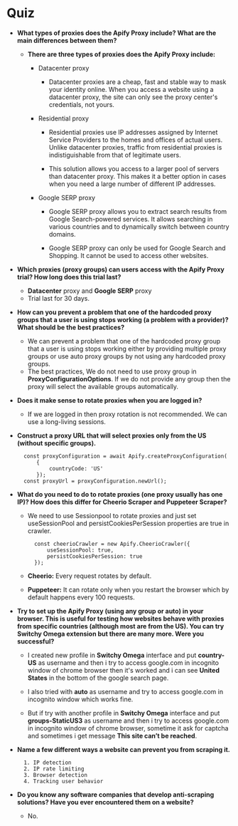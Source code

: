 # Quiz

- **What types of proxies does the Apify Proxy include? What are the main differences between them?**
    - **There are three types of proxies does the Apify Proxy include:**
        - Datacenter proxy 
            - Datacenter proxies are a cheap, fast and stable way to mask your identity online. When you access a website using a datacenter proxy, the site can only see the proxy center's credentials, not yours.

        - Residential proxy
            - Residential proxies use IP addresses assigned by Internet Service Providers to the homes and offices of actual users. Unlike datacenter proxies, traffic from residential proxies is indistiguishable from that of legitimate users.

            - This solution allows you access to a larger pool of servers than datacenter proxy. This makes it a better option in cases when you need a large number of different IP addresses.


        - Google SERP proxy
            - Google SERP proxy allows you to extract search results from Google Search-powered services. It allows searching in various countries and to dynamically switch between country domains.

            - Google SERP proxy can only be used for Google Search and Shopping. It cannot be used to access other websites.


- **Which proxies (proxy groups) can users access with the Apify Proxy trial? How long does this trial last?**
    - **Datacenter** proxy and **Google SERP** proxy
    - Trial last for 30 days.


- **How can you prevent a problem that one of the hardcoded proxy groups that a user is using stops working (a problem with a provider)? What should be the best practices?**
    - We can prevent a problem that one of the hardcoded proxy group that a user is using stops working either by providing multiple proxy groups or use auto proxy groups by not using any hardcoded proxy groups.
    - The best practices, We do not need to use proxy group in **ProxyConfigurationOptions**. If we do not provide any group then the proxy will select the available groups automatically.


- **Does it make sense to rotate proxies when you are logged in?**
    - If we are logged in then proxy rotation is not recommended. We can use a long-living sessions.


- **Construct a proxy URL that will select proxies only from the US (without specific groups).**

        const proxyConfiguration = await Apify.createProxyConfiguration(
            {
                countryCode: 'US'
            });
        const proxyUrl = proxyConfiguration.newUrl();


- **What do you need to do to rotate proxies (one proxy usually has one IP)? How does this differ for Cheerio Scraper and Puppeteer Scraper?**
    - We need to use Sessionpool to rotate proxies and just set useSessionPool and persistCookiesPerSession properties are true in crawler.

            const cheerioCrawler = new Apify.CheerioCrawler({
                useSessionPool: true,
                persistCookiesPerSession: true
            });

    - **Cheerio:** Every request rotates by default.
    - **Puppeteer:** It can rotate only when you restart the browser which by default happens every 100 requests.


- **Try to set up the Apify Proxy (using any group or auto) in your browser. This is useful for testing how websites behave with proxies from specific countries (although most are from the US). You can try Switchy Omega extension but there are many more. Were you successful?**
    - I created new profile in **Switchy Omega** interface and put **country-US** as username and then i try to access google.com in incognito window of chrome browser then it's worked and i can see **United States** in the bottom of the google search page.

    - I also tried with **auto** as username and try to access google.com in incognito window which works fine.
    
    - But if try with another profile in **Switchy Omega** interface and put **groups-StaticUS3** as username and then i try to access google.com in incognito window of chrome browser, sometime it ask for captcha and sometimes i get message **This site can’t be reached**.
    


- **Name a few different ways a website can prevent you from scraping it.**

        1. IP detection
        2. IP rate limiting
        3. Browser detection
        4. Tracking user behavior


- **Do you know any software companies that develop anti-scraping solutions? Have you ever encountered them on a website?**
    - No.